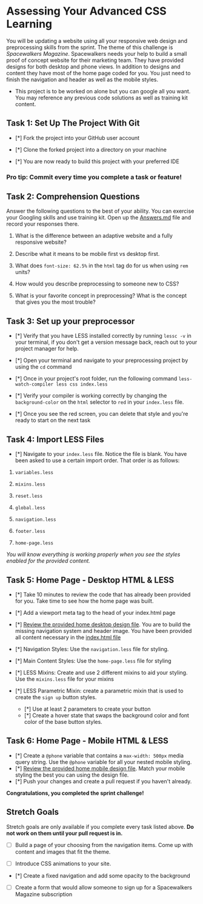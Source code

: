# Assessing Your Advanced CSS Learning

You will be updating a website using all your responsive web design and preprocessing skills from the sprint. The theme of this challenge is _Spacewalkers Magazine_. Spacewalkers needs your help to build a small proof of concept website for their marketing team. They have provided designs for both desktop and phone views. In addition to designs and content they have most of the home page coded for you. You just need to finish the navigation and header as well as the mobile styles.

* This project is to be worked on alone but you can google all you want. You may reference any previous code solutions as well as training kit content.  

## Task 1: Set Up The Project With Git

* [*] Fork the project into your GitHub user account

* [*] Clone the forked project into a directory on your machine

* [*] You are now ready to build this project with your preferred IDE

### Pro tip: Commit every time you complete a task or feature!

## Task 2: Comprehension Questions

Answer the following questions to the best of your ability. You can exercise your Googling skills and use training kit. Open up the [Answers.md](Answers.md) file and record your responses there.

1. What is the difference between an adaptive website and a fully responsive website?

2. Describe what it means to be mobile first vs desktop first.

3. What does `font-size: 62.5%` in the `html` tag do for us when using `rem` units?

4. How would you describe preprocessing to someone new to CSS?

5. What is your favorite concept in preprocessing? What is the concept that gives you the most trouble?

## Task 3: Set up your preprocessor

* [*] Verify that you have LESS installed correctly by running `lessc -v` in your terminal, if you don't get a version message back, reach out to your project manager for help.

* [*] Open your terminal and navigate to your preprocessing project by using the `cd` command

* [*] Once in your project's root folder, run the following command `less-watch-compiler less css index.less`

* [*] Verify your compiler is working correctly by changing the `background-color` on the `html` selector to `red` in your `index.less` file.

* [*] Once you see the red screen, you can delete that style and you're ready to start on the next task

## Task 4: Import LESS Files

* [*] Navigate to your `index.less` file. Notice the file is blank. You have been asked to use a certain import order. That order is as follows:

1.  `variables.less`

2.  `mixins.less`

3.  `reset.less`

4.  `global.less`

5.  `navigation.less`

6.  `footer.less`

7.  `home-page.less`

_You will know everything is working properly when you see the styles enabled for the provided content._  

## Task 5: Home Page - Desktop HTML & LESS

* [*] Take 10 minutes to review the code that has already been provided for you. Take time to see how the home page was built.

* [*] Add a viewport meta tag to the head of your index.html page

* [*] [Review the provided home desktop design file](design-files/home-desktop.png). You are to build the missing navigation system and header image. You have been provided all content necessary in the [index.html file](index.html)

* [*] Navigation Styles: Use the `navigation.less` file for styling.

* [*] Main Content Styles: Use the `home-page.less` file for styling

* [*] LESS Mixins: Create and use 2 different mixins to aid your styling. Use the `mixins.less` file for your mixins

* [*] LESS Parametric Mixin: create a parametric mixin that is used to create the `sign up` button styles.
	* [*]  Use at least 2 parameters to create your button
	* [*] Create a hover state that swaps the background color and font color of the base button styles.

## Task 6: Home Page - Mobile HTML & LESS

* [*] Create a `@phone` variable that contains a `max-width: 500px` media query string. Use the `@phone` variable for all your nested mobile styling.
* [*] [Review the provided home mobile design file](design-files/home-mobile.png). Match your mobile styling the best you can using the design file.
* [*] Push your changes and create a pull request if you haven't already.   

**Congratulations, you completed the sprint challenge!**

## Stretch Goals

Stretch goals are only available if you complete every task listed above. **Do not work on them until your pull request is in.**

* [ ] Build a page of your choosing from the navigation items. Come up with content and images that fit the theme.

* [ ] Introduce CSS animations to your site.

* [*] Create a fixed navigation and add some opacity to the background

* [ ] Create a form that would allow someone to sign up for a Spacewalkers Magazine subscription